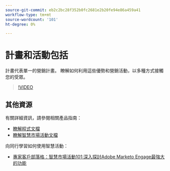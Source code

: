 ```yaml
---
source-git-commit: eb2c2bc28f352b0fc2681e2b20fe94e86a459a41
workflow-type: tm+mt
source-wordcount: '101'
ht-degree: 0%

---
```

# 計畫和活動包括

計畫代表單一的營銷計畫。 瞭解如何利用這些優勢和營銷活動，以多種方式接觸您的受眾。

>[!VIDEO](https://video.tv.adobe.com/v/3418042/?quality=12&learn=on)

## 其他資源

有關詳細資訊，請參閱相關產品指南：

* [瞭解程式文檔](https://experienceleague.adobe.com/docs/marketo/using/product-docs/core-marketo-concepts/programs/creating-programs/understanding-programs.html?lang=en)
* [瞭解智慧市場活動文檔](https://experienceleague.adobe.com/docs/marketo/using/product-docs/core-marketo-concepts/smart-campaigns/understanding-smart-campaigns.html?lang=en)

向同行學習如何使用智慧活動：

* [專家客戶部落格：智慧市場活動101:深入探討Adobe Marketo Engage最強大的功能](https://nation.marketo.com/t5/product-blogs/smart-campaigns-101-a-deep-dive-into-adobe-marketo-engage-s-most/ba-p/313385#M1838)